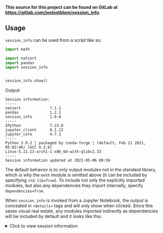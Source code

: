 **This source for this project can be found on GitLab at https://gitlab.com/joelostblom/session_info.**

## Usage

`session_info` can be used from a script like so:

```python
import math

import natsort
import pandas
import session_info


session_info.show()
```


Output:

```
Session information:
-----
natsort             7.1.1
pandas              1.2.2
session_info        1.0.0
-----
IPython             7.23.0
jupyter_client      6.1.12
jupyter_core        4.7.1
-----
Python 3.9.2 | packaged by conda-forge | (default, Feb 21 2021, 05:02:46) [GCC 9.3.0]
Linux-5.11.13-arch1-1-x86_64-with-glibc2.33
-----
Session information updated at 2021-05-06 09:59
```

The default behavior is to only output modules not in the standard library,
which is why the `math` module is omitted above (it can be included by
specifying `std_lib=True`). To include not only the explicitly imported
modules, but also any dependencies they import internally, specify `dependencies=True`.

When `session_info` is invoked from a Jupyter Notebook,
the output is concealed in `<details>` tags
and will only show when clicked.
Since this saves visual real estate,
any modules imported indirectly as dependencies
will be included by default
and it looks like this:

<details>
<summary>Click to view session information</summary>
<pre>
-----
natsort             7.1.1
pandas              1.2.2
session_info        1.0.0
-----
</pre>
<details>
<summary>Click to view modules imported as dependencies</summary>
<pre>
backcall            0.2.0
cython_runtime      NA
dateutil            2.8.1
decorator           5.0.7
ipykernel           5.5.3
ipython_genutils    0.2.0
jedi                0.18.0
numpy               1.20.2
parso               0.8.2
pexpect             4.8.0
pickleshare         0.7.5
prompt_toolkit      3.0.18
ptyprocess          0.7.0
pygments            2.8.1
pytz                2021.1
six                 1.15.0
storemagic          NA
tornado             6.1
traitlets           5.0.5
wcwidth             0.2.5
zmq                 22.0.3
</pre>
</details>
<pre>
-----
IPython             7.23.0
jupyter_client      6.1.12
jupyter_core        4.7.1
-----
Python 3.9.2 | packaged by conda-forge | (default, Feb 21 2021, 05:02:46) [GCC 9.3.0]
Linux-5.11.13-arch1-1-x86_64-with-glibc2.33
-----
Session information updated at 2021-05-06 09:59
</pre>
</details>
